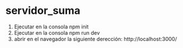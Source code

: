 # servidor_suma
1. Ejecutar en la consola npm init
2. Ejecutar en la consola npm run dev
3. abrir en el navegador la siguiente derección: http://localhost:3000/
